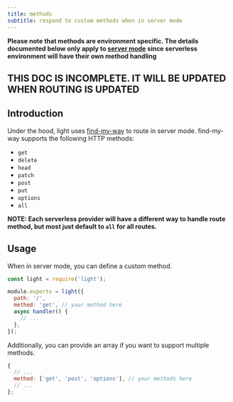 ```yaml
---
title: methods
subtitle: respond to custom methods when in server mode
---
```


**Please note that methods are environment specific. The details documented below only apply to [server mode](/guides/server-vs-serverless#server) since serverless environment will have their own method handling**

## THIS DOC IS INCOMPLETE. IT WILL BE UPDATED WHEN ROUTING IS UPDATED

## Introduction

Under the hood, light uses [find-my-way](https://github.com/delvedor/find-my-way) to route in server mode. find-my-way supports the following HTTP methods:

- `get`
- `delete`
- `head`
- `patch`
- `post`
- `put`
- `options`
- `all`

**NOTE: Each serverless provider will have a different way to handle route method, but most just default to `all` for all routes.**

## Usage

When in server mode, you can define a custom method.

```js
const light = require('light');

module.exports = light({
  path: '/',
  method: 'get', // your method here
  async handler() {
    // ...
  },
});
```

Additionally, you can provide an array if you want to support multiple methods.

```js
{
  // ...
  method: ['get', 'post', 'options'], // your methods here
  // ...
};
```
